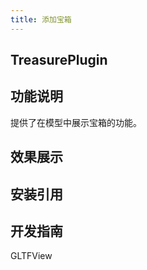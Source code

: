 ```yaml
---
title: 添加宝箱
---
```


## **TreasurePlugin**

## 功能说明

提供了在模型中展示宝箱的功能。

## 效果展示

## 安装引用

## 开发指南

GLTFView
